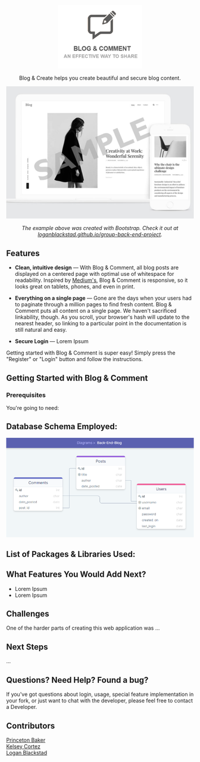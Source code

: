 <p align="center">
  <img src="./public/assets/placeholder-readme-logo.png" alt="Blog & Comment: An Effective Way to Share" width="226">
  <br>

<p align="center">Blog & Create helps you create beautiful and secure blog content.</p>

<p align="center"><img src="./public/assets/placeholder-front-image.png" width=700 alt="Screenshot of Blog & Comment"></p>

<p align="center"><em>The example above was created with Bootstrap. Check it out at <a href="https://loganblackstad.github.io/group-back-end-project">loganblackstad.github.io/group-back-end-project</a>.</em></p>

## Features

- **Clean, intuitive design** — With Blog & Comment, all blog posts are displayed on a centered page with optimal use of whitespace for readability. Inspired by [Medium's](https://medum.com/), Blog & Comment is responsive, so it looks great on tablets, phones, and even in print.

- **Everything on a single page** — Gone are the days when your users had to paginate through a million pages to find fresh content. Blog & Comment puts all content on a single page. We haven't sacrificed linkability, though. As you scroll, your browser's hash will update to the nearest header, so linking to a particular point in the documentation is still natural and easy.

- **Secure Login** — Lorem Ipsum

Getting started with Blog & Comment is super easy! Simply press the "Register" or "Login" button and follow the instructions.

## Getting Started with Blog & Comment

### Prerequisites

You're going to need:

## Database Schema Employed:

<p align="center"><img src="./public/assets/database-schema.png" width=700 alt="Database Schema Employed"></p>

## List of Packages & Libraries Used:

## What Features You Would Add Next?

- Lorem Ipsum
- Lorem Ipsum

## Challenges

One of the harder parts of creating this web application was ...

## Next Steps

...

## Questions? Need Help? Found a bug?

If you've got questions about login, usage, special feature implementation in your fork, or just want to chat with the developer, please feel free to contact a Developer.

## Contributors

[Princeton Baker](https://github.com/pbaker92)<br>
[Kelsey Cortez](https://github.com/kelseycortez)<br>
[Logan Blackstad](https://github.com/loganblackstad)<br>
